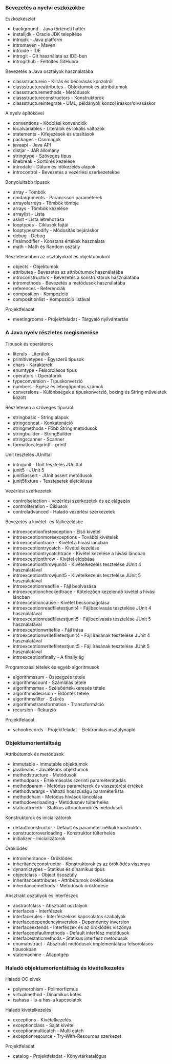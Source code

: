 ### Bevezetés a nyelvi eszközökbe

Eszközkészlet

* background - Java történeti háttér
* installjdk - Oracle JDK telepítése
* introjdk - Java platform
* intromaven - Maven
* introide - IDE
* introgit - Git használata az IDE-ben
* introgithub - Feltöltés GitHubra

Bevezetés a Java osztályok használatába

* classstructureio - Kiírás és beolvasás konzolról
* classstructureattributes - Objektumok és attribútumok
* classstructuremethods - Metódusok
* classstructureconstructors - Konstruktorok
* classstructureintegrate - UML, példányok konzol íráskor/olvasáskor

A nyelv építőkövei

* conventions - Kódolási konvenciók
* localvariables - Literálok és lokális változók
* statements - Kifejezések és utasítások
* packages - Csomagok
* javaapi - Java API
* distjar - JAR állomány
* stringtype - Szöveges típus
* linebreak - Sortörés kezelése
* introdate - Dátum és időkezelés alapok
* introcontrol - Bevezetés a vezérlési szerkezetekbe

Bonyolultabb típusok

* array - Tömbök
* cmdarguments - Parancssori paraméterek
* arrayofarrays - Tömbök tömbje
* arrays - Tömbök kezelése
* arraylist - Lista
* aslist - Lista létrehozása
* looptypes - Ciklusok fajtái
* looptypesmodify - Módosítás bejáráskor
* debug - Debug
* finalmodifier - Konstans értékek használata
* math - Math és Random osztály

Részletesebben az osztályokról és objektumokról

* objects - Objektumok
* attributes - Bevezetés az attribútumok használatába
* introconstructors - Bevezetés a konstruktorok használatába
* intromethods - Bevezetés a metódusok használatába
* references - Referenciák
* composition - Kompozíció
* compositionlist - Kompozíció listával

Projektfeladat

* meetingrooms - Projektfeladat - Tárgyaló nyilvántartás

### A Java nyelv részletes megismerése

Típusok és operátorok

* literals - Literálok
* primitivetypes - Egyszerű típusok
* chars - Karakterek
* enumtype - Felsorolásos típus
* operators - Operátorok
* typeconversion - Típuskonverzió
* numbers - Egész és lebegőpontos számok
* conversions - Különbségek a típuskonverzió, boxing és String műveletek között

Részletesen a szöveges típusról

* stringbasic - String alapok
* stringconcat - Konkatenáció
* stringmethods - Főbb String metódusok
* stringbuilder - StringBuilder
* stringscanner - Scanner
* formatlocaleprintf - printf

Unit tesztelés JUnittal

* introjunit - Unit tesztelés JUnittal
* junit5 - JUnit 5
* junit5assert - JUnit assert metódusok
* junit5fixture - Tesztesetek életciklusa

Vezérlési szerkezetek

* controlselection - Vezérlési szerkezetek és az elágazás
* controliteration - Ciklusok
* controladvanced - Haladó vezérlési szerkezetek

Bevezetés a kivétel- és fájlkezelésbe

* introexceptionfirstexception - Első kivétel
* introexceptionmoreexceptions - További kivételek
* introexceptiontrace - Kivétel a hívási láncban
* introexceptiontrycatch - Kivétel kezelése
* introexceptiontrycatchtrace - Kivétel kezelése a hívási láncban
* introexceptionthrow - Kivétel eldobása
* introexceptionthrowjunit4 - Kivételkezelés tesztelése JUnit 4 használatával
* introexceptionthrowjunit5 - Kivételkezelés tesztelése JUnit 5 használatával
* introexceptionreadfile - Fájl beolvasása
* introexceptioncheckedtrace - Kötelezően kezelendő kivétel a hívási láncban
* introexceptioncause - Kivétel becsomagolása
* introexceptionreadfiletestjunit4 - Fájlbeolvasás tesztelése JUnit 4 használatával
* introexceptionreadfiletestjunit5 - Fájlbeolvasás tesztelése JUnit 5 használatával
* introexceptionwritefile - Fájl írása
* introexceptionwritefiletestjunit4 - Fájl írásának tesztelése JUnit 4 használatával
* introexceptionwritefiletestjunit5 - Fájl írásának tesztelése JUnit 5 használatával
* introexceptionfinally - A finally ág

Programozási tételek és egyéb algoritmusok

* algorithmssum - Összegzés tétele
* algorithmscount - Számlálás tétele
* algorithmsmax - Szélsőérték-keresés tétele
* algorithmsdecision - Eldöntés tétele
* algorithmsfilter - Szűrés
* algorithmstransformation - Transzformáció
* recursion - Rekurzió

Projektfeladat

* schoolrecords - Projektfeladat - Elektronikus osztálynapló

### Objektumorientáltság

Attribútumok és metódusok

* immutable - Immutable objektumok
* javabeans - JavaBeans objektumok
* methodstructure - Metódusok
* methodpass - Értékmásolás szerinti paraméterátadás
* methodparam - Metódus paraméterek és visszatérési értékek
* methodvarargs - Változó hosszúságú paraméterlista
* methodchain - Metódus hívások láncolása
* methodoverloading - Metódusnév túlterhelés
* staticattrmeth - Statikus attribútumok és metódusok

Konstruktorok és inicializátorok

* defaultconstructor - Default és paraméter nélküli konstruktor
* constructoroverloading - Konstruktor túlterhelés
* initializer - Inicializátorok

Öröklődés

* introinheritance - Öröklődés
* inheritanceconstructor - Konstruktorok és az öröklődés viszonya
* dynamictypes - Statikus és dinamikus típus
* objectclass - Object ősosztály
* inheritanceattributes - Attribútumok öröklődése
* inheritancemethods - Metódusok öröklődése

Absztrakt osztályok és interfészek

* abstractclass - Absztrakt osztályok
* interfaces - Interfészek
* interfacerules - Interfészekkel kapcsolatos szabályok
* interfacedependencyinversion - Dependency inversion
* interfaceextends - Interfészek és az öröklődés viszonya
* interfacedefaultmethods - Default interfész metódusok
* interfacestaticmethods - Statikus interfész metódusok
* enumabstract - Absztrakt metódusok implementálása felsorolásos típusokban
* statemachine - Állapotgép


### Haladó objektumorientáltság és kivételkezelés

Haladó OO elvek

* polymorphism - Polimorfizmus
* virtualmethod - Dinamikus kötés
* isahasa - is-a has-a kapcsolatok

Haladó kivételkezelés

* exceptions - Kivételkezelés
* exceptionclass - Saját kivétel
* exceptionmulticatch - Multi catch
* exceptionresource - Try-With-Resources szerkezet

Projektfeladat

* catalog - Projektfeladat - Könyvtárkatalógus
